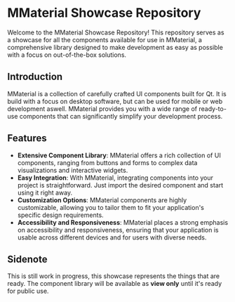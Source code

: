 
# MMaterial Showcase Repository
Welcome to the MMaterial Showcase Repository! This repository serves as a showcase for all the components available for use in MMaterial, a comprehensive library designed to make development as easy as possible with a focus on out-of-the-box solutions.

## Introduction
MMaterial is a collection of carefully crafted UI components built for Qt. It is build with a focus on desktop software, but can be used for mobile or web development aswell. MMaterial provides you with a wide range of ready-to-use components that can significantly simplify your development process.

## Features
* **Extensive Component Library**: MMaterial offers a rich collection of UI components, ranging from buttons and forms to complex data visualizations and interactive widgets.
* **Easy Integration**: With MMaterial, integrating components into your project is straightforward. Just import the desired component and start using it right away.
* **Customization Options**: MMaterial components are highly customizable, allowing you to tailor them to fit your application's specific design requirements.
* **Accessibility and Responsiveness**: MMaterial places a strong emphasis on accessibility and responsiveness, ensuring that your application is usable across different devices and for users with diverse needs.

## Sidenote
This is still work in progress, this showcase represents the things that are ready. The component library will be available as **view only** until it's ready for public use.
